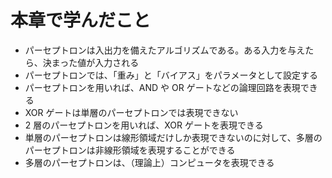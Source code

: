 # 本章で学んだこと

- パーセプトロンは入出力を備えたアルゴリズムである。ある入力を与えたら、決まった値が入力される
- パーセプトロンでは、「重み」と「バイアス」をパラメータとして設定する
- パーセプトロンを用いれば、AND や OR ゲートなどの論理回路を表現できる
- XOR ゲートは単層のパーセプトロンでは表現できない
- 2 層のパーセプトロンを用いれば、XOR ゲートを表現できる
- 単層のパーセプトロンは線形領域だけしか表現できないのに対して、多層のパーセプトロンは非線形領域を表現することができる
- 多層のパーセプトロンは、（理論上）コンピュータを表現できる

